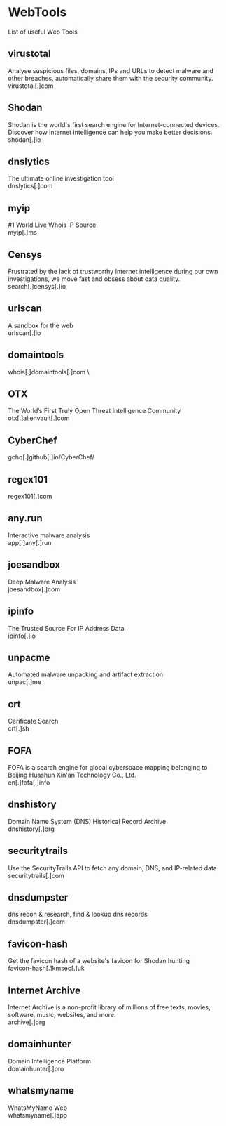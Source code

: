 # WebTools
List of useful Web Tools

## virustotal
Analyse suspicious files, domains, IPs and URLs to detect malware and other breaches, automatically share them with the security community. \
virustotal[.]com

## Shodan 
Shodan is the world's first search engine for Internet-connected devices. Discover how Internet intelligence can help you make better decisions. \
shodan[.]io

## dnslytics
The ultimate online investigation tool \
dnslytics[.]com

## myip
#1 World Live Whois IP Source \
myip[.]ms

## Censys
Frustrated by the lack of trustworthy Internet intelligence during our own investigations, we move fast and obsess about data quality. \
search[.]censys[.]io

## urlscan
A sandbox for the web \
urlscan[.]io

## domaintools
whois[.]domaintools[.]com \

## OTX
The World’s First Truly Open Threat Intelligence Community \
otx[.]alienvault[.]com

## CyberChef
gchq[.]github[.]io/CyberChef/

## regex101
regex101[.]com

## any.run
Interactive malware analysis \
app[.]any[.]run

## joesandbox
Deep Malware Analysis \
joesandbox[.]com

## ipinfo
The Trusted Source For IP Address Data \
ipinfo[.]io

## unpacme
Automated malware unpacking and artifact extraction \
unpac[.]me

## crt
Cerificate Search \
crt[.]sh

## FOFA
FOFA is a search engine for global cyberspace mapping belonging to Beijing Huashun Xin'an Technology Co., Ltd. \
en[.]fofa[.]info

## dnshistory
Domain Name System (DNS) Historical Record Archive \
dnshistory[.]org

## securitytrails
Use the SecurityTrails API to fetch any domain, DNS, and IP-related data. \
securitytrails[.]com

## dnsdumpster
dns recon & research, find & lookup dns records \
dnsdumpster[.]com

## favicon-hash
Get the favicon hash of a website's favicon for Shodan hunting \
favicon-hash[.]kmsec[.]uk

## Internet Archive
Internet Archive is a non-profit library of millions of free texts, movies, software, music, websites, and more. \
archive[.]org

## domainhunter
Domain Intelligence Platform \
domainhunter[.]pro

## whatsmyname
WhatsMyName Web \
whatsmyname[.]app



